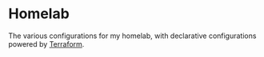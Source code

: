 # Homelab

The various configurations for my homelab, with declarative configurations powered by [Terraform](https://www.terraform.io/).
